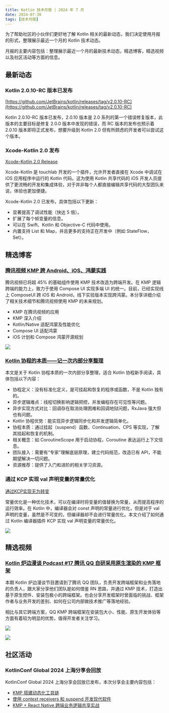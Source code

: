```yaml
---
title: Kotlin 技术月报 | 2024 年 7 月
date: 2024-07-30
tags: [技术月报]
---
```


为了帮助社区的小伙伴们更好地了解 Kotlin 相关的最新动态，我们决定使用月报的形式，整理展示最近一个月的 Kotlin 技术动态。

月报的主要内容包括：整理展示最近一个月的最新技术动态，精选博客，精选视频以及社区活动等方面的信息。

## 最新动态
### Kotlin 2.0.10-RC 版本已发布
[https://github.com/JetBrains/kotlin/releases/tag/v2.0.10-RC](https://github.com/JetBrains/kotlin/releases/tag/v2.0.10-RC)

Kotlin 2.0.10-RC 版本已发布，2.0.10 版本是 2.0 系列的第一个错误修复版本，此版本的主要目标是修复 2.0.0 版本中发现的错误，而 RC 版本的发布也预示着 2.0.10 版本即将正式发布，想要升级到 Kotlin 2.0 但有所顾虑的开发者可以尝试这个版本。

### Xcode-Kotlin 2.0 发布
[Xcode-Kotlin 2.0 Release](https://touchlab.co/xcode-kotlin-2-0)

Xcode-Kotlin 是 touchlab 开发的一个插件，允许开发者直接在 Xcode 中调试在 iOS 应用程序中运行的 Kotlin 代码。这为使用 Kotlin 共享代码的 iOS 开发人员提供了更流畅的开发和集成体验，对于并非每个人都直接编辑共享代码的大型团队来说，体验也更加便捷。

Xcode-Kotlin 2.0 已发布，具体包括以下更新：

- 显著提高了调试性能（快达 5 倍）。 
- 扩展了每个帧变量的信息。 
- 可以在 Swift、Kotlin 和 Objective-C 代码中使用。 
- 内置支持 List 和 Map，并且更多的支持正在开发中（例如 StateFlow，Set）。

## 精选博客
### [腾讯视频 KMP 跨 Android、iOS、鸿蒙实践](https://www.secon.com.cn/HarmonyOSNEXT)
腾讯视频已将超 45% 的基础组件使用 KMP 技术改造为跨端开发。在 KMP 逻辑跨端的能力上，致力于使用 Compose UI 实现多端 UI 的统一。目前，已经实现线上 ComposeUI 跨 iOS 和 Android，线下实验版本实现跨鸿蒙。本分享详细介绍了相关技术细节和腾讯视频使用 KMP 的未来规划。

- KMP 在腾讯视频的应用
- KMP 深入介绍
- Kotlin/Native 适配鸿蒙及性能优化
- Compose UI 适配鸿蒙
- iOS 计划和 Compose 鸿蒙开源规划

![](https://raw.gitmirror.com/RicardoJiang/resource/main/2024/july/p20.jpg)

### [Kotlin 协程的本质——记一次内部分享整理](https://juejin.cn/post/7373502637729513506)
本文是关于 Kotlin 协程本质的一次内部分享整理，适合 Kotlin 协程新手阅读，具体包括以下内容：

- 协程定义：没有标准化定义，是可挂起和恢复的程序或函数，不是 Kotlin 独有的。
- 异步逻辑难点：线程切换影响逻辑把控，并发编程存在可见性等问题。
- 异步实现方式对比：回调存在取消处理困难和回调地狱问题，RxJava 强大但也有问题。
- Kotlin 协程优势：能实现异步逻辑同步化和并发逻辑简单化。
- 协程本质：通过挂起（suspend）函数、Continuation、CPS 等实现，了解其挂起和恢复的机制。
- 相关概念：如 CoroutineScope 用于启动协程，Coroutine 表达运行上下文信息。
- 团队接入：需要有“专家”理解底层原理，建立代码规范，改造已有 API，不能期望解决一切问题。
- 资源推荐：提供了入门和进阶的相关学习资源。

### 通过 KCP 实现 val 声明变量的常量优化
[通过KCP实现无为转变](https://juejin.cn/post/7385199889053007910)

常量优化是一种优化技术，可以在编译时将变量的值替换为常量，从而提高程序的运行效率。在 Kotlin 中，编译器会对 const 声明的常量进行优化，但是对于 val 声明的变量，虽然是不可变的，但编译器却不会进行常量优化。本文介绍了如何通过 Kotlin 编译器插件 KCP 实现 val 声明变量的常量优化。

![](https://raw.gitmirror.com/RicardoJiang/resource/main/2024/july/p21.png)

## 精选视频
### [Kotlin 炉边漫谈 Podcast #17 腾讯 QQ 自研采用原生渲染的 KMP 框架](https://www.bilibili.com/video/BV1Bi421e76P/)
本期 Kotlin 炉边漫谈节目邀请到了腾讯 QQ 团队，负责开发跨端框架和业务落地的负责人，跟大家分享他们团队是如何借鉴 RN 思路，并通过 KMP 技术，打造出基于原生控件、安装包极小的跨端框架。也会分享开发框架时曾面临的挑战、框架作者与业务开发的差别、如何在公司内部做技术推广等落地经验。

相比与其它跨端方案，QQ KMP 跨端框架在安装包大小、性能、原生开发体验等方面有着较为明显的优势，值得开发者关注学习。

![](https://raw.gitmirror.com/RicardoJiang/resource/main/2024/july/p23.webp)

![](https://raw.gitmirror.com/RicardoJiang/resource/main/2024/july/p22.webp)

## 社区活动
### KotlinConf Global 2024 上海分享会回放
KotlinConf Global 2024 上海分享会回放已发布，本次分享会主要内容包括：

- [KMP 搭建动态化工具链](https://www.bilibili.com/video/BV1hxbNeaE3X/)
- [使用 context receivers 和 suspend 开发现代软件](https://www.bilibili.com/video/BV1hxbNeaEJY/)
- [KMP + React Native 跨端业务逻辑共享实战](https://www.bilibili.com/video/BV1SbbNe8EYX/)

